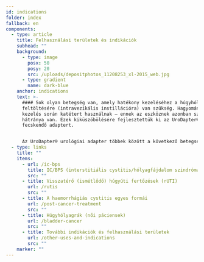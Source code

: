 ```yaml
---
id: indications
folder: index
fallback: en
components:
  - type: article
    title: Felhasználási területek és indikációk
    subhead: ""
    background:
      - type: image
        posx: 50
        posy: 20
        src: /uploads/depositphotos_11208253_xl-2015_web.jpg
      - type: gradient
        name: dark-blue
    anchor: indications
    text: >-
      #### Sok olyan betegség van, amely hatékony kezeléséhez a húgyhólyag
      feltöltésére (intravezikális instillációra) van szükség. Hagyományosan a
      kezelés során katétert használnak – ennek az eszköznek azonban számos
      hátránya van. Ezek kiküszöbölésére fejlesztettük ki az UroDapter®
      fecskendő adaptert.


      Az UroDapter® urológiai adapter többek között a következő betegségek kezelésében helyettesítheti a katétert:
  - type: links
    title: ""
    items:
      - url: /ic-bps
        title: IC/BPS (interstitiális cystitis/hólyagfájdalom szindróma)
        src: ""
      - title: Visszatérő (ismétlődő) húgyúti fertőzések (rUTI)
        url: /rutis
        src: ""
      - title: A haemorrhágiás cystitis egyes formái
        url: /post-cancer-treatment
        src: ""
      - title: Húgyhólyagrák (női páciensek)
        url: /bladder-cancer
        src: ""
      - title: További indikációk és felhasználási területek
        url: /other-uses-and-indications
        src: ""
    marker: ""
---
```

